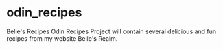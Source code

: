 # odin_recipes
Belle's Recipes
Odin Recipes Project will contain several delicious and fun recipes from my website Belle's Realm.
